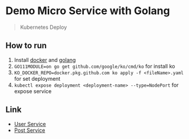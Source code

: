 # Demo Micro Service with Golang

> Kubernetes Deploy

## How to run

1. Install [docker](https://www.docker.com/products/docker-desktop) and [golang](https://golang.org/dl/)
2. `GO111MODULE=on go get github.com/google/ko/cmd/ko` for install ko
3. `KO_DOCKER_REPO=docker.pkg.github.com ko apply -f <fileName>.yaml` for set deployment
4. `kubectl expose deployment <deployment-name> --type=NodePort` for expose service

## Link

- [User Service](https://github.com/naijab/demo_microservice_user_service)
- [Post Service](https://github.com/naijab/demo_microservice_post_service)